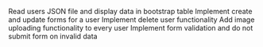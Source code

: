 Read users JSON file and display data in bootstrap table
Implement create and update forms for a user
Implement delete user functionality
Add image uploading functionality to every user
Implement form validation and do not submit form on invalid data
